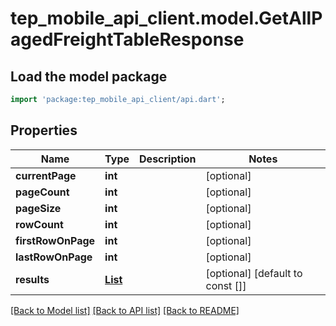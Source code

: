 # tep_mobile_api_client.model.GetAllPagedFreightTableResponse

## Load the model package
```dart
import 'package:tep_mobile_api_client/api.dart';
```

## Properties
Name | Type | Description | Notes
------------ | ------------- | ------------- | -------------
**currentPage** | **int** |  | [optional] 
**pageCount** | **int** |  | [optional] 
**pageSize** | **int** |  | [optional] 
**rowCount** | **int** |  | [optional] 
**firstRowOnPage** | **int** |  | [optional] 
**lastRowOnPage** | **int** |  | [optional] 
**results** | [**List<GetAllFreightTableResponse>**](GetAllFreightTableResponse.md) |  | [optional] [default to const []]

[[Back to Model list]](../README.md#documentation-for-models) [[Back to API list]](../README.md#documentation-for-api-endpoints) [[Back to README]](../README.md)


